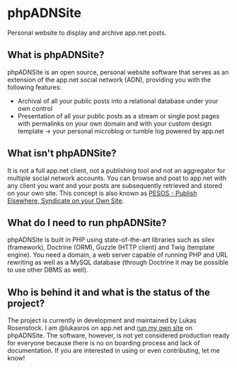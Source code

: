 phpADNSite
==========

Personal website to display and archive app.net posts.

## What is phpADNSite?

phpADNSite is an open source, personal website software that serves as an extension of the app.net social network (ADN), providing you with the following features:
* Archival of all your public posts into a relational database under your own control
* Presentation of all your public posts as a stream or single post pages with permalinks on your own domain and with your custom design template -> your personal microblog or tumble log powered by app.net

## What isn't phpADNSite?

It is not a full app.net client, not a publishing tool and not an aggregator for multiple social network accounts. You can browse and post to app.net with any client you want and your posts are subsequently retrieved and stored on your own site. This concept is also known as [PESOS - Publish Elsewhere, Syndicate on your Own Site](http://indiewebcamp.com/PESOS).

## What do I need to run phpADNSite?

phpADNSite is built in PHP using state-of-the-art libraries such as silex (framework), Doctrine (ORM), Guzzle (HTTP client) and Twig (template engine). You need a domain, a web server capable of running PHP and URL rewriting as well as a MySQL database (through Doctrine it may be possible to use other DBMS as well).

## Who is behind it and what is the status of the project?

The project is currently in development and maintained by Lukas Rosenstock. I am @lukasros on app.net and [run my own site](http://lukasrosenstock.net) on phpADNSite. The software, however, is not yet considered production ready for everyone because there is no on boarding process and lack of documentation. If you are interested in using or even contributing, let me know!